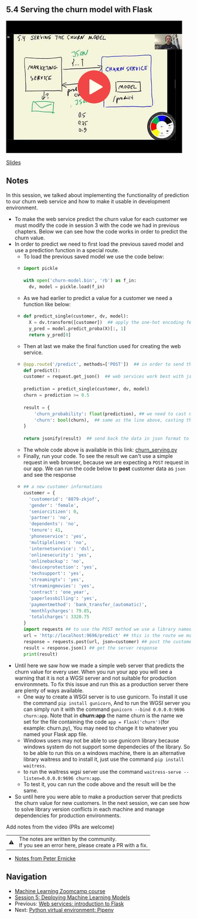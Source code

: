
## 5.4 Serving the churn model with Flask

<a href="https://www.youtube.com/watch?v=Q7ZWPgPnRz8&list=PL3MmuxUbc_hIhxl5Ji8t4O6lPAOpHaCLR"><img src="images/thumbnail-5-04.jpg"></a>
 

[Slides](https://www.slideshare.net/AlexeyGrigorev/ml-zoomcamp-5-model-deployment)


## Notes
In this session, we talked about implementing the functionality of prediction to our churn web service and how to make it usable in development environment.
- To make the web service predict the churn value for each customer we must modify the code in session 3 with the code we had in previous chapters. Below we can see how the code works in order to predict the churn value.
- In order to predict we need to first load the previous saved model and use a prediction function in a special route.
  - To load the previous saved model we use the code below:
  - ```python
    import pickle
    
    with open('churn-model.bin', 'rb') as f_in:
      dv, model = pickle.load(f_in)
    ```
  - As we had earlier to predict a value for a customer we need a function like below:
  - ```python
    def predict_single(customer, dv, model):
      X = dv.transform([customer])  ## apply the one-hot encoding feature to the customer data 
      y_pred = model.predict_proba(X)[:, 1]
      return y_pred[0]
    ```
   - Then at last we make the final function used for creating the web service.
   - ```python
     @app.route('/predict', methods=['POST'])  ## in order to send the customer information we need to post its data.
     def predict():
     customer = request.get_json()  ## web services work best with json frame, So after the user post its data in json format we need to access the body of json.

     prediction = predict_single(customer, dv, model)
     churn = prediction >= 0.5
     
     result = {
         'churn_probability': float(prediction), ## we need to cast numpy float type to python native float type
         'churn': bool(churn),  ## same as the line above, casting the value using bool method
     }

     return jsonify(result)  ## send back the data in json format to the user
     ```
   - The whole code above is available in this link: [churn_serving.py](https://github.com/alexeygrigorev/mlbookcamp-code/blob/master/chapter-05-deployment/churn_serving.py)
   - Finally, run your code. To see the result we can't use a simple request in web browser, because we are expecting a `POST` request in our app. We can run the code below to **post** customer data as `json` and see the response
   - ```python     
     ## a new customer informations
     customer = {
       'customerid': '8879-zkjof',
       'gender': 'female',
       'seniorcitizen': 0,
       'partner': 'no',
       'dependents': 'no',
       'tenure': 41,
       'phoneservice': 'yes',
       'multiplelines': 'no',
       'internetservice': 'dsl',
       'onlinesecurity': 'yes',
       'onlinebackup': 'no',
       'deviceprotection': 'yes',
       'techsupport': 'yes',
       'streamingtv': 'yes',
       'streamingmovies': 'yes',
       'contract': 'one_year',
       'paperlessbilling': 'yes',
       'paymentmethod': 'bank_transfer_(automatic)',
       'monthlycharges': 79.85,
       'totalcharges': 3320.75
     }
     import requests ## to use the POST method we use a library named requests
     url = 'http://localhost:9696/predict' ## this is the route we made for prediction
     response = requests.post(url, json=customer) ## post the customer information in json format
     result = response.json() ## get the server response
     print(result)
     ```
 - Until here we saw how we made a simple web server that predicts the churn value for every user. When you run your app you will see a warning that it is not a WGSI server and not suitable for production environmnets. To fix this issue and run this as a production server there are plenty of ways available. 
   - One way to create a WSGI server is to use gunicorn. To install it use the command ```pip install gunicorn```, And to run the WGSI server you can simply run it with the   command ```gunicorn --bind 0.0.0.0:9696 churn:app```. Note that in __churn:app__ the name churn is the name we set for the file containing the code ```app = Flask('churn')```(for example: churn.py), You may need to change it to whatever you named your Flask app file.  
   -  Windows users may not be able to use gunicorn library because windows system do not support some dependecies of the library. So to be able to run this on a windows machine, there is an alternative library waitress and to install it, just use the command ```pip install waitress```. 
   -  to run the waitress wgsi server use the command ```waitress-serve --listen=0.0.0.0:9696 churn:app```.
   -  To test it, you can run the code above and the result will be the same.
 - So until here you were able to make a production server that predicts the churn value for new customers. In the next session, we can see how to solve library version conflicts in each machine and manage dependencies for production environments.


Add notes from the video (PRs are welcome)


<table>
   <tr>
      <td>⚠️</td>
      <td>
         The notes are written by the community. <br>
         If you see an error here, please create a PR with a fix.
      </td>
   </tr>
</table>

* [Notes from Peter Ernicke](https://knowmledge.com/2023/10/12/ml-zoomcamp-2023-deploying-machine-learning-models-part-4/)

## Navigation

* [Machine Learning Zoomcamp course](../)
* [Session 5: Deploying Machine Learning Models](./)
* Previous: [Web services: introduction to Flask](03-flask-intro.md)
* Next: [Python virtual environment: Pipenv](05-pipenv.md)
